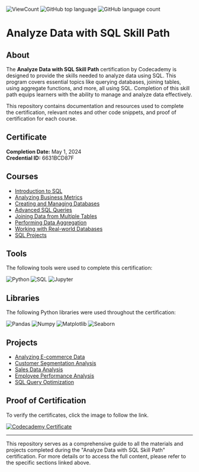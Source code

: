![ViewCount](https://views.whatilearened.today/views/github/hx2163/Codecademy_SQL.svg?cache=remove)
![GitHub top language](https://img.shields.io/github/languages/top/hx2163/Codecademy_SQL?style=flat)
![GitHub language count](https://img.shields.io/github/languages/count/hx2163/Codecademy_SQL?style=flat)

# Analyze Data with SQL Skill Path

## About

The **Analyze Data with SQL Skill Path** certification by Codecademy is designed to provide the skills needed to analyze data using SQL. This program covers essential topics like querying databases, joining tables, using aggregate functions, and more, all using SQL. Completion of this skill path equips learners with the ability to manage and analyze data effectively.

This repository contains documentation and resources used to complete the certification, relevant notes and other code snippets, and proof of certification for each course.

## Certificate

**Completion Date:** May 1, 2024  
**Credential ID:** 6631BCD87F

## Courses

- [Introduction to SQL](#)
- [Analyzing Business Metrics](#)
- [Creating and Managing Databases](#)
- [Advanced SQL Queries](#)
- [Joining Data from Multiple Tables](#)
- [Performing Data Aggregation](#)
- [Working with Real-world Databases](#)
- [SQL Projects](#)

## Tools

The following tools were used to complete this certification:

![Python](https://img.shields.io/badge/Python-3776AB?style=for-the-badge&logo=python&logoColor=white)
![SQL](https://img.shields.io/badge/SQL-4479A1?style=for-the-badge&logo=sql&logoColor=white)
![Jupyter](https://img.shields.io/badge/Jupyter-F37626?style=for-the-badge&logo=Jupyter&logoColor=white)

## Libraries

The following Python libraries were used throughout the certification:

![Pandas](https://img.shields.io/badge/Pandas-150458?style=for-the-badge&logo=pandas&logoColor=white)
![Numpy](https://img.shields.io/badge/Numpy-013243?style=for-the-badge&logo=numpy&logoColor=white)
![Matplotlib](https://img.shields.io/badge/Matplotlib-20232A?style=for-the-badge&logo=matplotlib&logoColor=white)
![Seaborn](https://img.shields.io/badge/Seaborn-3776AB?style=for-the-badge&logo=seaborn&logoColor=white)

## Projects

- [Analyzing E-commerce Data](#)
- [Customer Segmentation Analysis](#)
- [Sales Data Analysis](#)
- [Employee Performance Analysis](#)
- [SQL Query Optimization](#)

## Proof of Certification

To verify the certificates, click the image to follow the link.

[![Codecademy Certificate]([https://www.codecademy.com/resources/blog/content/images/2021/05/certificate-01.png)](https://www.codecademy.com/profiles/YourProfile/certificates/6631BCD87F](https://www.codecademy.com/profiles/course2140647429/certificates/5cafb2d937090210d7df3652))

---

This repository serves as a comprehensive guide to all the materials and projects completed during the "Analyze Data with SQL Skill Path" certification. For more details or to access the full content, please refer to the specific sections linked above.
